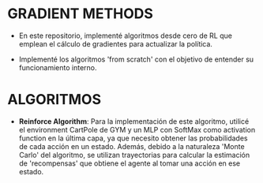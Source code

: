 # GRADIENT METHODS
- En este repositorio, implementé algoritmos desde cero de RL que emplean el cálculo de gradientes para actualizar la política.

- Implementé los algoritmos 'from scratch' con el objetivo de entender su funcionamiento interno.

# ALGORITMOS
- **Reinforce Algorithm**: Para la implementación de este algoritmo, utilicé el environment CartPole de GYM y un MLP con SoftMax como activation function en la última capa, ya que necesito obtener las probabilidades de cada acción en un estado. Además, debido a la naturaleza 'Monte Carlo' del algoritmo, se utilizan trayectorias para calcular la estimación de 'recompensas' que obtiene el agente al tomar una acción en ese estado.  

